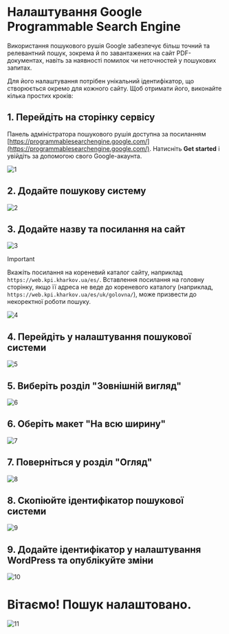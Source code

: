 # Налаштування Google Programmable Search Engine

Використання пошукового рушія Google забезпечує більш точний та релевантний пошук, зокрема й по завантажених на сайт PDF-документах, навіть за наявності помилок чи неточностей у пошукових запитах.

Для його налаштування потрібен унікальний ідентифікатор, що створюється окремо для кожного сайту. Щоб отримати його, виконайте кілька простих кроків:

## 1. Перейдіть на сторінку сервісу

Панель адміністратора пошукового рушія доступна за посиланням [https://programmablesearchengine.google.com/](https://programmablesearchengine.google.com/). Натисніть **Get started** і увійдіть за допомогою свого Google-акаунта.

![1](./screenshots/1.png)

## 2. Додайте пошукову систему

![2](./screenshots/2.png)

## 3. Додайте назву та посилання на сайт

![3](./screenshots/3.png)

> [!IMPORTANT]  
> Вкажіть посилання на кореневий каталог сайту, наприклад `https://web.kpi.kharkov.ua/es/`. Вставлення посилання на головну сторінку, якщо її адреса не веде до кореневого каталогу (наприклад, `https://web.kpi.kharkov.ua/es/uk/golovna/`), може призвести до некоректної роботи пошуку.

![4](./screenshots/4.png)

## 4. Перейдіть у налаштування пошукової системи

![5](./screenshots/5.png)

## 5. Виберіть розділ "Зовнішній вигляд"

![6](./screenshots/6.png)

## 6. Оберіть макет "На всю ширину"

![7](./screenshots/7.png)

## 7. Поверніться у розділ "Огляд"

![8](./screenshots/8.png)

## 8. Скопіюйте ідентифікатор пошукової системи

![9](./screenshots/9.png)

## 9. Додайте ідентифікатор у налаштування WordPress та опублікуйте зміни

![10](./screenshots/10.png)

# Вітаємо! Пошук налаштовано.

![11](./screenshots/11.png)
